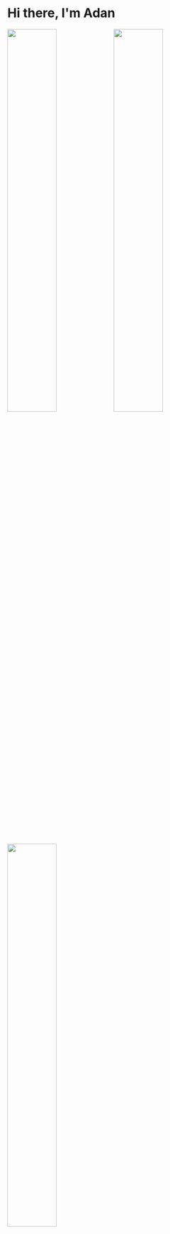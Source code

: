 # Hi there, I'm Adan 

<img align="left" width="47%" src="https://github-readme-stats.vercel.app/api/top-langs/?username=viveroa2291&layout=compact"/>
<img align="left" width="47%" src="https://github-readme-stats.vercel.app/api/top-langs/?username=viveroa2291"/>
<img align="left" width="47%" src="https://github-readme-stats.vercel.app/api?username=viveroa2291&show_icons=true&theme=radical"/>
